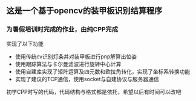 ## 这是一个基于opencv的装甲板识别结算程序

### 为暑假培训时完成的作业，由纯CPP完成
实现了以下功能
- 使用传统cv识别灯条并对装甲板进行pnp解算出位姿
- 使用跟踪算法与卡尔曼滤波进行旋转中心计算
- 使用自建库实现了矩阵运算及四元数和欧拉角转化，实现了坐标系转换功能
- 实现了建议的TCP通信，使用socket与自建协议与服务器通信

初学CPP时写的代码，代码结构与格式都是依托，希望以后有时间可以改吧
